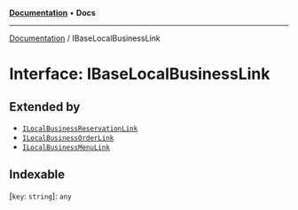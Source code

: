 [**Documentation**](../README.md) • **Docs**

***

[Documentation](../globals.md) / IBaseLocalBusinessLink

# Interface: IBaseLocalBusinessLink

## Extended by

- [`ILocalBusinessReservationLink`](ILocalBusinessReservationLink.md)
- [`ILocalBusinessOrderLink`](ILocalBusinessOrderLink.md)
- [`ILocalBusinessMenuLink`](ILocalBusinessMenuLink.md)

## Indexable

 \[`key`: `string`\]: `any`
